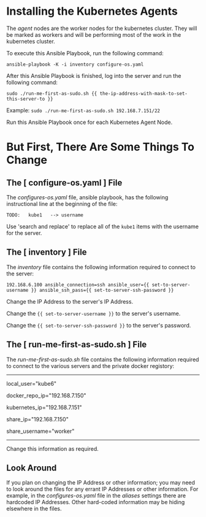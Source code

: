 # Installing the Kubernetes Agents

The *agent* nodes are the worker nodes for the kubernetes cluster. They will be marked as workers and will be performing most of the work in the kubernetes cluster.

To execute this Ansible Playbook, run the following command:

`ansible-playbook -K -i inventory configure-os.yaml`

After this Ansible Playbook is finished, log into the server and run the following command:

`sudo ./run-me-first-as-sudo.sh {{ the-ip-address-with-mask-to-set-this-server-to }}`

Example:
    `sudo ./run-me-first-as-sudo.sh 192.168.7.151/22`

Run this Ansible Playbook once for each Kubernetes Agent Node.

# But First, There Are Some Things To Change
## The [ configure-os.yaml ] File
The *configures-os.yaml* file, ansible playbook, has the following instructional line at the beginning of the file:

`
TODO:   kube1   --> username
`

Use 'search and replace' to replace all of the `kube1` items with the username for the server.

## The [ inventory ] File
The *inventory* file contains the following information required to connect to the server:

`
192.168.6.100 ansible_connection=ssh ansible_user={{ set-to-server-username }} ansible_ssh_pass={{ set-to-server-ssh-password }}
`

Change the IP Address to the server's IP Address.

Change the `{{ set-to-server-username }}` to the server's username.

Change the `{{ set-to-server-ssh-password }}` to the server's password.

## The [ run-me-first-as-sudo.sh ] File
The *run-me-first-as-sudo.sh* file contains the following information required to connect to the various servers and the private docker registory:

---
local_user="kube6"

docker_repo_ip="192.168.7.150"

kubernetes_ip="192.168.7.151"

share_ip="192.168.7.150"

share_username="worker"

---

Change this information as required.

## Look Around
If you plan on changing the IP Address or other information; you may need to look around the files for any errant IP Addresses or other information. For example, in the *configures-os.yaml* file in the *aliases* settings there are hardcoded IP Addresses. Other hard-coded information may be hiding elsewhere in the files.
